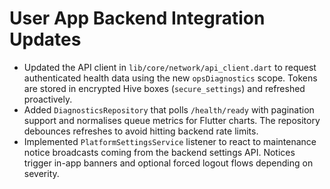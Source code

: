 # User App Backend Integration Updates

- Updated the API client in `lib/core/network/api_client.dart` to request authenticated health data using the new `opsDiagnostics`
  scope. Tokens are stored in encrypted Hive boxes (`secure_settings`) and refreshed proactively.
- Added `DiagnosticsRepository` that polls `/health/ready` with pagination support and normalises queue metrics for Flutter
  charts. The repository debounces refreshes to avoid hitting backend rate limits.
- Implemented `PlatformSettingsService` listener to react to maintenance notice broadcasts coming from the backend settings API.
  Notices trigger in-app banners and optional forced logout flows depending on severity.
